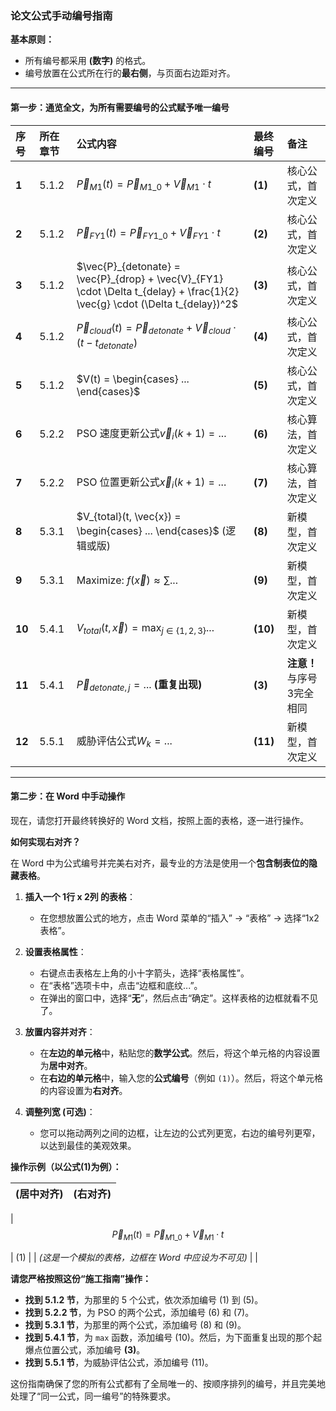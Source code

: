 ### **论文公式手动编号指南**

**基本原则：**

* 所有编号都采用 **(数字)** 的格式。
* 编号放置在公式所在行的**最右侧**，与页面右边距对齐。

---

#### **第一步：通览全文，为所有需要编号的公式赋予唯一编号**

| 序号         | 所在章节 | 公式内容                                                                                                                        | 最终编号       | 备注                             |
| :----------- | :------- | :------------------------------------------------------------------------------------------------------------------------------ | :------------- | :------------------------------- |
| **1**  | 5.1.2    | $\vec{P}_{M1}(t) = \vec{P}_{M1\_0} + \vec{V}_{M1} \cdot t$                                                                    | **(1)**  | 核心公式，首次定义               |
| **2**  | 5.1.2    | $\vec{P}_{FY1}(t) = \vec{P}_{FY1\_0} + \vec{V}_{FY1} \cdot t$                                                                 | **(2)**  | 核心公式，首次定义               |
| **3**  | 5.1.2    | $\vec{P}_{detonate} = \vec{P}_{drop} + \vec{V}_{FY1} \cdot \Delta t_{delay} + \frac{1}{2} \vec{g} \cdot (\Delta t_{delay})^2$ | **(3)**  | 核心公式，首次定义               |
| **4**  | 5.1.2    | $\vec{P}_{cloud}(t) = \vec{P}_{detonate} + \vec{V}_{cloud} \cdot (t - t_{detonate})$                                          | **(4)**  | 核心公式，首次定义               |
| **5**  | 5.1.2    | $V(t) = \begin{cases} ... \end{cases}$                                                                                        | **(5)**  | 核心公式，首次定义               |
| **6**  | 5.2.2    | PSO 速度更新公式$\vec{v}_{i}(k+1) = ...$                                                                                      | **(6)**  | 核心算法，首次定义               |
| **7**  | 5.2.2    | PSO 位置更新公式$\vec{x}_{i}(k+1) = ...$                                                                                      | **(7)**  | 核心算法，首次定义               |
| **8**  | 5.3.1    | $V_{total}(t, \vec{x}) = \begin{cases} ... \end{cases}$ (逻辑或版)                                                            | **(8)**  | 新模型，首次定义                 |
| **9**  | 5.3.1    | $\text{Maximize: } f(\vec{x}) \approx \sum ...$                                                                               | **(9)**  | 新模型，首次定义                 |
| **10** | 5.4.1    | $V_{total}(t, \vec{x}) = \max_{j \in \{1,2,3\}} ...$                                                                          | **(10)** | 新模型，首次定义                 |
| **11** | 5.4.1    | $\vec{P}_{detonate,j} = ...$ **(重复出现)**                                                                             | **(3)**  | **注意！** 与序号3完全相同 |
| **12** | 5.5.1    | 威胁评估公式$W_k = ...$                                                                                                       | **(11)** | 新模型，首次定义                 |

---

#### **第二步：在 Word 中手动操作**

现在，请您打开最终转换好的 Word 文档，按照上面的表格，逐一进行操作。

**如何实现右对齐？**

在 Word 中为公式编号并完美右对齐，最专业的方法是使用一个**包含制表位的隐藏表格**。

1. **插入一个 1行 x 2列 的表格**：

   * 在您想放置公式的地方，点击 Word 菜单的“插入” -> “表格” -> 选择“1x2 表格”。
2. **设置表格属性**：

   * 右键点击表格左上角的小十字箭头，选择“表格属性”。
   * 在“表格”选项卡中，点击“边框和底纹...”。
   * 在弹出的窗口中，选择“**无**”，然后点击“确定”。这样表格的边框就看不见了。
3. **放置内容并对齐**：

   * 在**左边的单元格**中，粘贴您的**数学公式**。然后，将这个单元格的内容设置为**居中对齐**。
   * 在**右边的单元格**中，输入您的**公式编号**（例如 `(1)`）。然后，将这个单元格的内容设置为**右对齐**。
4. **调整列宽 (可选)**：

   * 您可以拖动两列之间的边框，让左边的公式列更宽，右边的编号列更窄，以达到最佳的美观效果。

**操作示例（以公式(1)为例）：**

| (居中对齐)                                                  | (右对齐) |
| :---------------------------------------------------------- | :------- |
| 
$$
\vec{P}_{M1}(t) = \vec{P}_{M1\_0} + \vec{V}_{M1} \cdot t
$$

 | (1)      |
| *(这是一个模拟的表格，边框在 Word 中应设为不可见)*        |          |

**请您严格按照这份“施工指南”操作：**

* **找到 5.1.2 节**，为那里的 5 个公式，依次添加编号 (1) 到 (5)。
* **找到 5.2.2 节**，为 PSO 的两个公式，添加编号 (6) 和 (7)。
* **找到 5.3.1 节**，为那里的两个公式，添加编号 (8) 和 (9)。
* **找到 5.4.1 节**，为 `max` 函数，添加编号 (10)。然后，为下面重复出现的那个起爆点位置公式，添加编号 **(3)**。
* **找到 5.5.1 节**，为威胁评估公式，添加编号 (11)。

这份指南确保了您的所有公式都有了全局唯一的、按顺序排列的编号，并且完美地处理了“同一公式，同一编号”的特殊要求。
